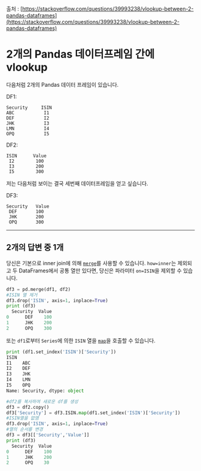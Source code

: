 출처 : [https://stackoverflow.com/questions/39993238/vlookup-between-2-pandas-dataframes](https://stackoverflow.com/questions/39993238/vlookup-between-2-pandas-dataframes)

# 2개의 Pandas 데이터프레임 간에 vlookup

다음처럼 2개의 Pandas 데이터 프레임이 있습니다.

DF1:

```
Security     ISIN
ABC           I1 
DEF           I2
JHK           I3
LMN           I4
OPQ           I5
```

DF2:

```
ISIN      Value
 I2        100
 I3        200
 I5        300
```

저는 다음처럼 보이는 결국 세번째 데이터프레임을 얻고 싶습니다.

DF3:

```
Security   Value
 DEF       100
 JHK       200
 OPQ       300
```

---

## 2개의 답변 중 1개

당신은 기본으로 inner join에 의해 [`merge`](https://pandas.pydata.org/pandas-docs/stable/reference/api/pandas.merge.html)를 사용할 수 있습니다. `how=inner`는 제외되고 두 DataFrames에서 공통 열만 있다면, 당신은 파라미터 `on=ISIN`을 제외할 수 있습니다.

```python
df3 = pd.merge(df1, df2)
#ISIN 열 제거
df3.drop('ISIN', axis=1, inplace=True)
print (df3)
  Security  Value
0      DEF    100
1      JHK    200
2      OPQ    300
```

또는 `df1`로부터 `Series`에 의한 `ISIN` 열을 [`map`](https://pandas.pydata.org/pandas-docs/stable/reference/api/pandas.Series.map.html)을 호출할 수 있습니다.

```python
print (df1.set_index('ISIN')['Security'])
ISIN
I1    ABC
I2    DEF
I3    JHK
I4    LMN
I5    OPQ
Name: Security, dtype: object

#df2를 복사하여 새로운 df를 생성
df3 = df2.copy()
df3['Security'] = df3.ISIN.map(df1.set_index('ISIN')['Security'])
#ISIN열을 없앰
df3.drop('ISIN', axis=1, inplace=True)
#열의 순서를 변경
df3 = df3[['Security','Value']]
print (df3)
  Security  Value
0      DEF    100
1      JHK    200
2      OPQ    30
```
